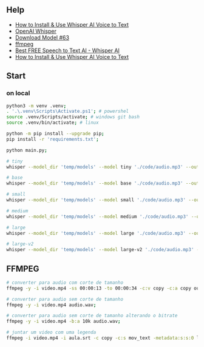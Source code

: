 ## Help

- [How to Install & Use Whisper AI Voice to Text](https://youtu.be/ABFqbY_rmEk)
- [OpenAI Whisper](https://github.com/openai/whisper)
- [Download Model #63](https://github.com/openai/whisper/discussions/63)
- [ffmpeg](https://www.ffmpeg.org/)
- [Best FREE Speech to Text AI - Whisper AI](https://youtu.be/8SQV-B83tPU)
- [How to Install & Use Whisper AI Voice to Text](https://youtu.be/ABFqbY_rmEk)

## Start

### on local

```bash
python3 -m venv .venv;
. '.\.venv\Scripts\Activate.ps1'; # powershel
source .venv/Scripts/activate; # windows git bash
source .venv/bin/activate; # linux

python -m pip install --upgrade pip;
pip install -r 'requirements.txt';

python main.py;

# tiny
whisper --model_dir 'temp/models' --model tiny './code/audio.mp3' --output_dir 'temp' -f json --language 'pt';

# base
whisper --model_dir 'temp/models' --model base './code/audio.mp3' --output_dir 'temp' -f json --language 'pt';

# small
whisper --model_dir 'temp/models' --model small './code/audio.mp3' --output_dir 'temp' -f json --language 'pt';

# medium
whisper --model_dir 'temp/models' --model medium './code/audio.mp3' --output_dir 'temp' -f json --language 'pt';

# large
whisper --model_dir 'temp/models' --model large './code/audio.mp3' --output_dir 'temp' -f json --language 'pt';

# large-v2
whisper --model_dir 'temp/models' --model large-v2 './code/audio.mp3' --output_dir 'temp' -f json --language 'pt';
```

## FFMPEG

```sh
# converter para audio com corte de tamanho
ffmpeg -y -i video.mp4 -ss 00:00:13 -to 00:00:34 -c:v copy -c:a copy output_video.mp4 && ffmpeg -y -i output_video.mp4 audio.wav

# converter para audio sem corte de tamanho
ffmpeg -y -i video.mp4 audio.wav;

# converter para audio sem corte de tamanho alterando o bitrate
ffmpeg -y -i video.mp4 -b:a 10k audio.wav;

# juntar um video com uma legenda
ffmpeg -i video.mp4 -i aula.srt -c copy -c:s mov_text -metadata:s:s:0 language=pt -metadata:s:s:0 title=Portuguese aula_legendada.mp4 -y;
```

